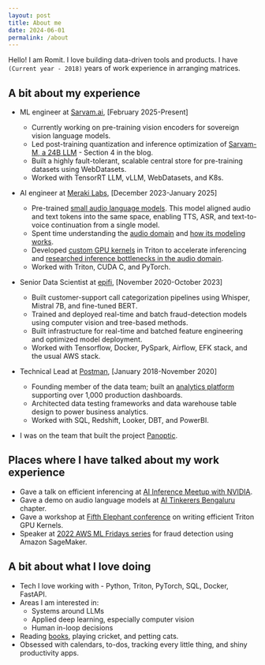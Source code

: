 ```yaml
---
layout: post
title: About me
date: 2024-06-01
permalink: /about
---
```


Hello! I am Romit. I love building data-driven tools and products. I have `(Current year - 2018)` years of work experience in arranging matrices.

## A bit about my experience

- ML engineer at [Sarvam.ai](https://www.sarvam.ai/), [February 2025-Present]
    - Currently working on pre-training vision encoders for sovereign vision language models.
    - Led post-training quantization and inference optimization of [Sarvam-M, a 24B LLM](https://www.sarvam.ai/blogs/sarvam-m) - Section 4 in the blog.
    - Built a highly fault-tolerant, scalable central store for pre-training datasets using WebDatasets.
    - Worked with TensorRT LLM, vLLM, WebDatasets, and K8s.

- AI engineer at [Meraki Labs](https://www.merakilabs.com/), [December 2023-January 2025]
    - Pre-trained [small audio language models](https://huggingface.co/11mlabs/indri-0.1-124m-tts). This model aligned audio and text tokens into the same space, enabling TTS, ASR, and text-to-voice continuation from a single model.
    - Spent time understanding the [audio domain](https://pypi.org/project/audiotoken/) and [how its modeling works](https://www.indrivoice.ai/blog/2024-11-19-audio-modelling).
    - Developed [custom GPU kernels](https://github.com/indri-voice/vit.triton) in Triton to accelerate inferencing and [researched inference bottlenecks in the audio domain](https://github.com/romitjain/gpt-benchmark).
    - Worked with Triton, CUDA C, and PyTorch.

- Senior Data Scientist at [epifi](https://fi.money/), [November 2020-October 2023]
    - Built customer-support call categorization pipelines using Whisper, Mistral 7B, and fine-tuned BERT.
    - Trained and deployed real-time and batch fraud-detection models using computer vision and tree-based methods.
    - Built infrastructure for real-time and batched feature engineering and optimized model deployment.
    - Worked with Tensorflow, Docker, PySpark, Airflow, EFK stack, and the usual AWS stack.

- Technical Lead at [Postman](https://www.postman.com/), [January 2018-November 2020]
    - Founding member of the data team; built an [analytics platform](https://medium.com/better-practices/api-driven-analytics-d980b28cb15e) supporting over 1,000 production dashboards.
    - Architected data testing frameworks and data warehouse table design to power business analytics.
    - Worked with SQL, Redshift, Looker, DBT, and PowerBI.

- I was on the team that built the project [Panoptic](https://panoptic.in).

## Places where I have talked about my work experience

- Gave a talk on efficient inferencing at [AI Inference Meetup with NVIDIA](https://www.meetup.com/futureofdata-bangalore/events/306677681/).
- Gave a demo on audio language models at [AI Tinkerers Bengaluru](https://bengaluru.aitinkerers.org/talks/rsvp_2eKJ-4Lkk5E) chapter.
- Gave a workshop at [Fifth Elephant conference](http://has.gy/dQUb) on writing efficient Triton GPU Kernels.
- Speaker at [2022 AWS ML Fridays series](https://pages.awscloud.com/ml-fridays-reg-2022.html) for fraud detection using Amazon SageMaker.

## A bit about what I love doing

- Tech I love working with - Python, Triton, PyTorch, SQL, Docker, FastAPI.
- Areas I am interested in:
    - Systems around LLMs
    - Applied deep learning, especially computer vision
    - Human in-loop decisions
- Reading [books](https://www.goodreads.com/user/show/100308617-romit), playing cricket, and petting cats.
- Obsessed with calendars, to-dos, tracking every little thing, and shiny productivity apps.
